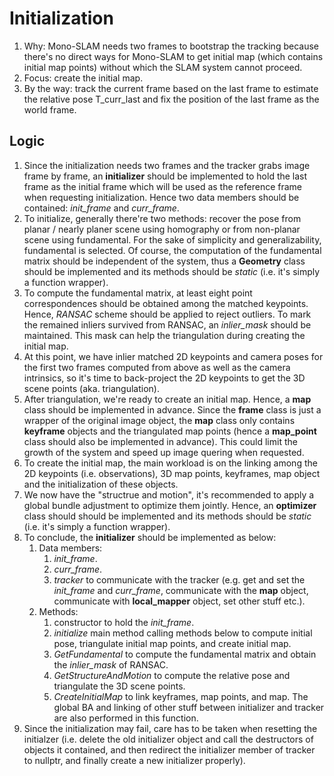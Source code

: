# Initialization
1. Why: Mono-SLAM needs two frames to bootstrap the tracking because there's no direct ways for Mono-SLAM to get initial map (which contains initial map points) without which the SLAM system cannot proceed.
2. Focus: create the initial map.
3. By the way: track the current frame based on the last frame to estimate the relative pose T_curr_last and fix the position of the last frame as the world frame.

## Logic
1. Since the initialization needs two frames and the tracker grabs image frame by frame, an **initializer** should be implemented to hold the last frame as the initial frame which will be used as the reference frame when requesting initialization. Hence two data members should be contained: *init_frame* and *curr_frame*.
2. To initialize, generally there're two methods: recover the pose from planar / nearly planer scene using homography or from non-planar scene using fundamental. For the sake of simplicity and generalizability, fundamental is selected. Of course, the computation of the fundamental matrix should be independent of the system, thus a **Geometry** class should be implemented and its methods should be *static* (i.e. it's simply a function wrapper).
3. To compute the fundamental matrix, at least eight point correspondences should be obtained among the matched keypoints. Hence, *RANSAC* scheme should be applied to reject outliers. To mark the remained inliers survived from RANSAC, an *inlier_mask* should be maintained. This mask can help the triangulation during creating the initial map.
4. At this point, we have inlier matched 2D keypoints and camera poses for the first two frames computed from above as well as the camera intrinsics, so it's time to back-project the 2D keypoints to get the 3D scene points (aka. triangulation).
5. After triangulation, we're ready to create an initial map. Hence, a **map** class should be implemented in advance. Since the **frame** class is just a wrapper of the original image object, the **map** class only contains **keyframe** objects and the triangulated map points (hence a **map_point** class should also be implemented in advance). This could limit the growth of the system and speed up image quering when requested. 
6. To create the initial map, the main workload is on the linking among the 2D keypoints (i.e. observations), 3D map points, keyframes, map object and the initialization of these objects.
7. We now have the "structrue and motion", it's recommended to apply a global bundle adjustment to optimize them jointly. Hence, an **optimizer** class should should be implemented and its methods should be *static* (i.e. it's simply a function wrapper).
8. To conclude, the **initializer** should be implemented as below: 
   1. Data members: 
      1. *init_frame*. 
      2. *curr_frame*. 
      3. *tracker* to communicate with the tracker (e.g. get and set the *init_frame* and *curr_frame*, communicate with the **map** object, communicate with **local_mapper** object, set other stuff etc.). 
   2. Methods: 
      1. constructor to hold the *init_frame*. 
      2. *initialize* main method calling methods below to compute initial pose, triangulate initial map points, and create initial map. 
      3. *GetFundamental* to compute the fundamental matrix and obtain the *inlier_mask* of RANSAC. 
      4. *GetStructureAndMotion* to compute the relative pose and triangulate the 3D scene points. 
      5. *CreateInitialMap* to link keyframes, map points, and map. The global BA and linking of other stuff between initializer and tracker are also performed in this function.
9. Since the initialization may fail, care has to be taken when resetting the initialzer (i.e. delete the old initializer object and call the destructors of objects it contained, and then redirect the initializer member of tracker to nullptr, and finally create a new initializer properly).